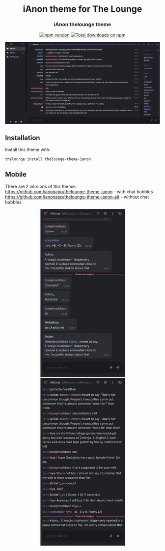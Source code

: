 <h1 align="center">
	iAnon theme for The Lounge
</h1>

<h3 align="center">
	iAnon thelounge theme
</h3>

<p align="center">
	<a href="https://yarn.pm/thelounge-theme-ianon"><img
		alt="npm version"
		src="https://img.shields.io/npm/v/thelounge-theme-ianon.svg?style=flat-square"></a>
	<a href="https://npm-stat.com/charts.html?package=thelounge-theme-ianon&from=2016-02-12"><img
		alt="Total downloads on npm"
		src="https://img.shields.io/npm/dt/thelounge-theme-ianon.svg?colorB=007dc7&style=flat-square"></a>
</p>

<p align="center">
	<img width="550" alt="Screenshot of the iAnon theme for The Lounge"  src="https://raw.githubusercontent.com/ianonapp/thelounge-theme-ianon-alt/master/screenshots/preview-desktop.png">
</p>

## Installation

Install this theme with:

```sh
thelounge install thelounge-theme-ianon
```

## Mobile
There are 2 versions of this theme: \
https://github.com/ianonapp/thelounge-theme-ianon - with chat bubbles \
https://github.com/ianonapp/thelounge-theme-ianon-alt - without chat bubbles

<p align="center">
	<img width="275px" alt="Screenshot of the mobile bubbles version"  src="https://raw.githubusercontent.com/ianonapp/thelounge-theme-ianon-alt/master/screenshots/preview-mobile-bubbles.png">
	<img width="275px" alt="Screenshot of the mobile standard version"  src="https://raw.githubusercontent.com/ianonapp/thelounge-theme-ianon-alt/master/screenshots/preview-mobile-standard.png">
</p>
